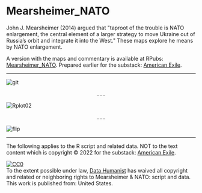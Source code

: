 # Mearsheimer_NATO
John J. Mearsheimer (2014) argued that "taproot of the trouble is NATO enlargement, the central element of a larger strategy to move Ukraine out of Russia’s orbit and integrate it into the West." These maps explore he means by NATO enlargement.

A version with the maps and commentary is available at RPubs: [Mearsheimer_NATO](https://rpubs.com/Thom_JH/Mearsheimer_NATO). Prepared earlier for the substack: [American Exile](https://americanexile.substack.com/).

<hr />


![git](https://user-images.githubusercontent.com/12042357/156515190-51cff937-5a87-4f60-aaa4-0c390db644fb.png)
<center><p> . . .</p> </center>

![Rplot02](https://user-images.githubusercontent.com/12042357/156517658-3200742e-fe38-4692-a36d-82f3d99fef0d.png)

<center><p> . . .</p> </center>

![flip](https://user-images.githubusercontent.com/12042357/156517680-29787298-9f14-4582-bc51-1add4d9f6aca.png)

<hr />

The following applies to the R script and related data.  NOT to the text content which is copyright &copy; 2022 for the substack: [American Exile](https://americanexile.substack.com/).


<p xmlns:dct="http://purl.org/dc/terms/" xmlns:vcard="http://www.w3.org/2001/vcard-rdf/3.0#">
  <a rel="license"
     href="http://creativecommons.org/publicdomain/zero/1.0/">
    <img src="http://i.creativecommons.org/p/zero/1.0/88x31.png" style="border-style: none;" alt="CC0" />
  </a>
  <br />
  To the extent possible under law,
  <a rel="dct:publisher"
     href="https://github.com/Thom-J-H/Mearsheimer_NATO">
    <span property="dct:title">Data Humanist</span></a>
  has waived all copyright and related or neighboring rights to
  <span property="dct:title">Mearsheimer & NATO: script and data</span>.
This work is published from:
<span property="vcard:Country" datatype="dct:ISO3166"
      content="US" about="https://github.com/Thom-J-H/Mearsheimer_NATO">
  United States</span>.
</p>
